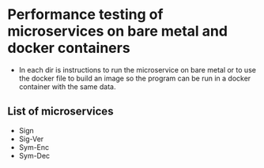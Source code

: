 # Performance testing of microservices on bare metal and docker containers

- In each dir is instructions to run the microservice on bare metal or to use
  the docker file to build an image so the program can be run in a docker
  container with the same data.

## List of microservices
- Sign
- Sig-Ver
- Sym-Enc
- Sym-Dec

